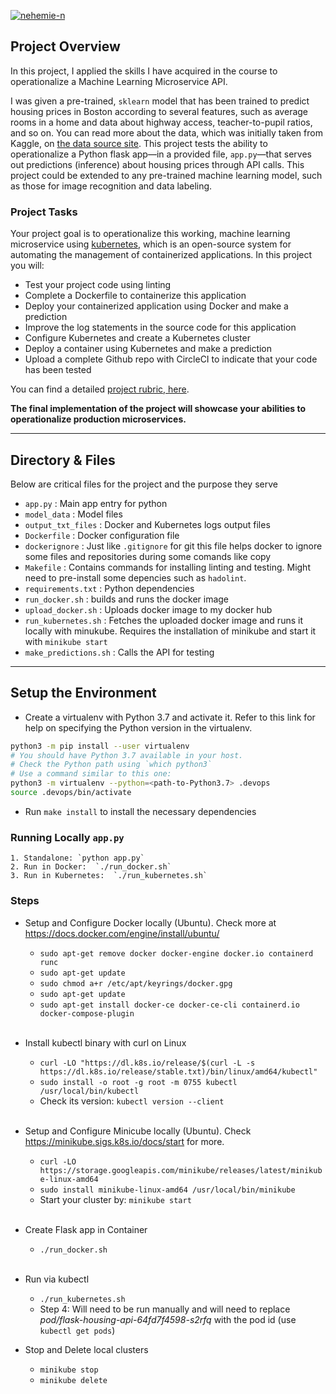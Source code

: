 [![nehemie-n](https://circleci.com/gh/nehemie-n/microservice_ml_flask_housing_api.svg?style=svg)](https://app.circleci.com/pipelines/github/nehemie-n/microservice_ml_flask_housing_api)

## **Project Overview**

In this project, I applied the skills I have acquired in the course to operationalize a Machine Learning Microservice API.

I was given a pre-trained, `sklearn` model that has been trained to predict housing prices in Boston according to several features, such as average rooms in a home and data about highway access, teacher-to-pupil ratios, and so on. You can read more about the data, which was initially taken from Kaggle, on [the data source site](https://www.kaggle.com/c/boston-housing). This project tests the ability to operationalize a Python flask app—in a provided file, `app.py`—that serves out predictions (inference) about housing prices through API calls. This project could be extended to any pre-trained machine learning model, such as those for image recognition and data labeling.

### **Project Tasks**

Your project goal is to operationalize this working, machine learning microservice using [kubernetes](https://kubernetes.io/), which is an open-source system for automating the management of containerized applications. In this project you will:

- Test your project code using linting
- Complete a Dockerfile to containerize this application
- Deploy your containerized application using Docker and make a prediction
- Improve the log statements in the source code for this application
- Configure Kubernetes and create a Kubernetes cluster
- Deploy a container using Kubernetes and make a prediction
- Upload a complete Github repo with CircleCI to indicate that your code has been tested

You can find a detailed [project rubric, here](https://review.udacity.com/#!/rubrics/2576/view).

**The final implementation of the project will showcase your abilities to operationalize production microservices.**

---

## **Directory & Files**

Below are critical files for the project and the purpose they serve

- `app.py` : Main app entry for python
- `model_data` : Model files
- `output_txt_files` : Docker and Kubernetes logs output files
- `Dockerfile` : Docker configuration file
- `dockerignore` : Just like `.gitignore` for git this file helps docker to ignore some files and repositories during some comands like copy
- `Makefile` : Contains commands for installing linting and testing. Might need to pre-install some depencies such as `hadolint`.
- `requirements.txt` : Python dependencies
- `run_docker.sh` : builds and runs the docker image
- `upload_docker.sh` : Uploads docker image to my docker hub
- `run_kubernetes.sh` : Fetches the uploaded docker image and runs it locally with minukube. Requires the installation of minikube and start it with `minikube start`
- `make_predictions.sh` : Calls the API for testing

---

## **Setup the Environment**

- Create a virtualenv with Python 3.7 and activate it. Refer to this link for help on specifying the Python version in the virtualenv.

```bash
python3 -m pip install --user virtualenv
# You should have Python 3.7 available in your host.
# Check the Python path using `which python3`
# Use a command similar to this one:
python3 -m virtualenv --python=<path-to-Python3.7> .devops
source .devops/bin/activate
```

- Run `make install` to install the necessary dependencies

### **Running Locally `app.py`**

    1. Standalone: `python app.py`
    2. Run in Docker:  `./run_docker.sh`
    3. Run in Kubernetes:  `./run_kubernetes.sh`

### **Steps**

- Setup and Configure Docker locally (Ubuntu). Check more at https://docs.docker.com/engine/install/ubuntu/

  - `sudo apt-get remove docker docker-engine docker.io containerd runc`
  - `sudo apt-get update`
  - `sudo chmod a+r /etc/apt/keyrings/docker.gpg`
  - `sudo apt-get update`
  - `sudo apt-get install docker-ce docker-ce-cli containerd.io docker-compose-plugin` <br><br>

- Install kubectl binary with curl on Linux

  - `curl -LO "https://dl.k8s.io/release/$(curl -L -s https://dl.k8s.io/release/stable.txt)/bin/linux/amd64/kubectl"`
  - `sudo install -o root -g root -m 0755 kubectl /usr/local/bin/kubectl`
  - Check its version: `kubectl version --client`<br><br>

- Setup and Configure Minicube locally (Ubuntu). Check https://minikube.sigs.k8s.io/docs/start for more.

  - `curl -LO https://storage.googleapis.com/minikube/releases/latest/minikube-linux-amd64`
  - `sudo install minikube-linux-amd64 /usr/local/bin/minikube`
  - Start your cluster by: `minikube start` <br><br>

- Create Flask app in Container

  - `./run_docker.sh` <br><br>

- Run via kubectl

  - `./run_kubernetes.sh`
  - Step 4: Will need to be run manually and will need to replace _pod/flask-housing-api-64fd7f4598-s2rfq_ with the pod id (use `kubectl get pods`)

- Stop and Delete local clusters
  - `minikube stop`
  - `minikube delete`

